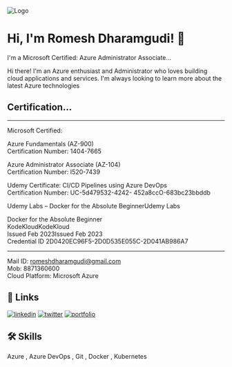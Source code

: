 ![Logo](https://logos-download.com/wp-content/uploads/2016/06/Microsoft_Azure_logo_black_background.png)

# Hi, I'm Romesh Dharamgudi! 👋
I'm a Microsoft Certified: Azure Administrator Associate...

Hi there! I'm an Azure enthusiast and Administrator who loves building cloud applications and services. 
I'm always looking to learn more about the latest Azure technologies

## Certification...
****************************************************************
  
Microsoft Certified:

Azure Fundamentals (AZ-900)  
Certification Number: 1404-7665

Azure Administrator Associate (AZ-104)  
Certification Number: I520-7439

Udemy Certificate:
CI/CD Pipelines using Azure DevOps  
Certification Number: UC-5d479532-4242- 452a8ccO-683bc23bbddb


Udemy Labs – Docker for the Absolute BeginnerUdemy Labs            

Docker for the Absolute Beginner  
KodeKloudKodeKloud  
Issued Feb 2023Issued Feb 2023  
Credential ID 2D0420EC96F5-2D0D535E055C-2D041AB986A7

----------------------------------------------------------------
Mail ID: romeshdharamgudi@gmail.com   
Mob: 8871360600  
Cloud Platform: Microsoft Azure

## 🔗 Links
[![linkedin]()](https://www.linkedin.com/in/romeshdharamgudi/)
[![twitter]()](https://twitter.com/RomeshDg02)
[![portfolio]()](https://hashnode.com/@RomeshDg02)


## 🛠 Skills
Azure , Azure DevOps , Git , Docker , Kubernetes

